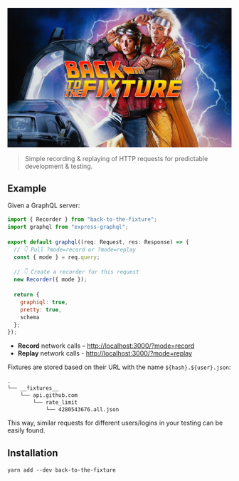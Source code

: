 ![Back to the Fixture](./logo.jpg)

> Simple recording &amp; replaying of HTTP requests for predictable development &amp; testing.

## Example

Given a GraphQL server:

```js
import { Recorder } from "back-to-the-fixture";
import graphql from "express-graphql";

export default graphql((req: Request, res: Response) => {
  // 👇 Pull ?mode=record or ?mode=replay
  const { mode } = req.query;

  // 👇 Create a recorder for this request
  new Recorder({ mode });

  return {
    graphiql: true,
    pretty: true,
    schema
  };
});
```

- **Record** network calls – <http://localhost:3000/?mode=record>
- **Replay** network calls - <http://localhost:3000/?mode=replay>

Fixtures are stored based on their URL with the name `${hash}.${user}.json`:

```
.
└── __fixtures__
    └── api.github.com
        └── rate_limit
            └── 4280543676.all.json
```

This way, similar requests for different users/logins in your testing can be
easily found.

## Installation

```shell
yarn add --dev back-to-the-fixture
```

